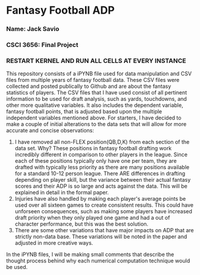 # Fantasy Football ADP

### Name: Jack Savio

### CSCI 3656: Final Project

### RESTART KERNEL AND RUN ALL CELLS AT EVERY INSTANCE


This repository consists of a iPYNB file used for data manipulation and CSV files from multiple years of fantasy football data. These CSV files were collected and posted publically to Github and are about the fantasy statistics of players. The CSV files that I have used consist of all pertinent information to be used for draft analysis, such as yards, touchdowns, and other more qualitative variables. It also includes the dependent variable, fantasy football points, that is adjusted based upon the multiple independent variables mentioned above. For starters, I have decided to make a couple of initial alterations to the data sets that will allow for more accurate and concise observations:
1. I have removed all non-FLEX position(QB,D,K) from each section of the data set. Why? These positions in fantasy football drafting work incredibly different in comparison to other players in the league. Since each of these positions typically only have one per team, they are drafted with typically less priority as there are many positions available for a standard 10-12 person league. There ARE differences in drafting depending on player skill, but the variance between their actual fantasy scores and their ADP is so large and acts against the data. This will be explained in detail in the formal paper.
2. Injuries have also handled by making each player's average points be used over all sixteen games to create consistent results. This could have unforseen consequences, such as making some players have increased draft priority when they only played one game and had a out of character performance, but this was the best solution.
3. There are some other variations that have major impacts on ADP that are strictly non-data base. These variations will be noted in the paper and adjusted in more creative ways.

In the iPYNB files, I will be making small comments that describe the thought process behind why each numerical computation technique would be used.
